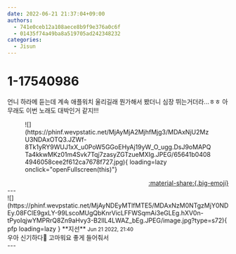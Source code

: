 ```yaml
---
date: 2022-06-21 21:37:04+09:00
authors:
  - 741e0ceb12a108aece8b9f9e376a0c6f
  - 01435f74a49ba8a519705ad242348232
categories:
  - Jisun
---
```


# 1-17540986

<div class="post-container" markdown="1">
<div class="content-container md-sidebar__scrollwrap" markdown="1">

언니 하라메 듣는데 계속 애플워치 울리길래 뭔가해서 봤더니 심장 뛰는거더라...ㅎㅎ 아무래도 이번 노래도 대박인거 같지!!!
<figure markdown="1">
![](https://phinf.wevpstatic.net/MjAyMjA2MjhfMjg3/MDAxNjU2MzU3NDAxOTQ3.JZWf-8Tk1yRY9WUJ1xX_u0PoW5GGoEHyAj19yW_O_ugg.DsJ9oMAPQTa4kkwMKz01m4Svk7Tqj7zasyZGTzueMXIg.JPEG/65641b04084946058cee2f612ca7678f727.jpg){ loading=lazy onclick="openFullscreen(this)"}
</figure>


</div>
</div>

<div style="text-align: right;" markdown="1">
<a href="https://weverse.io/fromis9/fanpost/1-17540986" style="text-align: right;">:material-share:{.big-emoji}</a>
</div>
---

<div class="comments-container md-sidebar__scrollwrap" markdown="1">
<div class="comment" markdown="1">
<div class='id-container' markdown="1">
![](https://phinf.wevpstatic.net/MjAyNDEyMTlfMTE5/MDAxNzM0NTgzMjY0NDEy.08FClE9gxLY-99LscoMUgQbKnrVicLFFWSqmAi3eGLEg.hXV0n-tPyoIqjwYMPRrQ8Zn9aHvy3-B2llL4LWAZ_bEg.JPEG/image.jpg?type=s72){ pfp loading=lazy }
**<span class="artist">지선</span>** <small>Jun 21 2022, 21:40</small><br>
</div>
<div class='comment-body' markdown="1">
우아 신기하다🥺 고마워요 좋게 들어줘서
</div>
</div>
</div>
---
